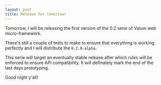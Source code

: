 ```yaml
---
layout: post
title: Release for tomorrow!
---
```


Tomorrow, I will be releasing the first version of the 0.2 serie of Valum web
micro-framework.

There's still a couple of tests to make to ensure that everything is working
perfectly and I will distribute the `0.2.0-alpha`.

This serie will target an eventually stable release after which rules will be
enforced to ensure API compatibility. It will definately mark the end of the
last days prototyping.

Good night y'all!
